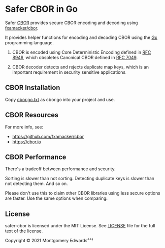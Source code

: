 # Safer CBOR in Go

Safer [CBOR](https://cbor.io) provides secure CBOR encoding and decoding using [fxamacker/cbor](https://github.com/fxamacker/cbor).

It provides helper functions for encoding and decoding CBOR using the [Go](https://golang.org) programming language.

1. CBOR is encoded using Core Deterministic Encoding defined in [RFC 8949](https://tools.ietf.org/html/rfc8949), which obsoletes Canonical CBOR defined in [RFC 7049](https://tools.ietf.org/html/rfc7049).

2. CBOR decoder detects and rejects duplicate map keys, which is an important requirement in security sensitive applications.

## CBOR Installation

Copy [cbor.go.txt](https://github.com/x448/safer-cbor/blob/master/cbor.go.txt) as cbor.go into your project and use.

## CBOR Resources

For more info, see:
  * https://github.com/fxamacker/cbor
  * https://cbor.io

## CBOR Performance

There's a tradeoff between performance and security. 

Sorting is slower than not sorting.  Detecting duplicate keys is slower than not detecting them. And so on.

Please don't use this to claim other CBOR libraries using less secure options are faster.  Use the same options when comparing.

## License

safer-cbor is licensed under the MIT License.  See [LICENSE](LICENSE) file for the full text of the license.

Copyright © 2021 Montgomery Edwards⁴⁴⁸
